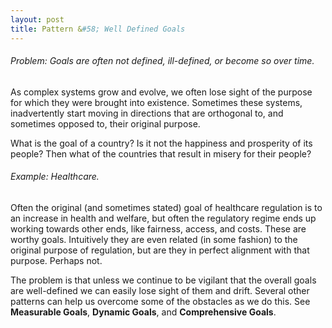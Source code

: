 ```yaml
---
layout: post
title: Pattern &#58; Well Defined Goals
---
```





###### Problem: Goals are often not defined, ill-defined, or become so over time.
As complex systems grow and evolve, we often lose sight of the purpose for which they were brought into existence. Sometimes these systems, inadvertently start moving in directions that are orthogonal to, and sometimes opposed to, their original purpose.

What is the goal of a country? Is it not the happiness and prosperity of its people? Then what of the countries that result in misery for their people?

###### Example: Healthcare.
Often the original (and sometimes stated) goal of healthcare regulation is to an increase in health and welfare, but often the regulatory regime ends up working towards other ends, like fairness, access, and costs. These are worthy goals. Intuitively they are even related (in some fashion) to the original purpose of regulation, but are they in perfect alignment with that purpose. Perhaps not.

The problem is that unless we continue to be vigilant that the overall goals are well-defined we can easily lose sight of them and drift. Several other patterns can help us overcome some of the obstacles as we do this. See **Measurable Goals**, **Dynamic Goals**, and **Comprehensive Goals**.
